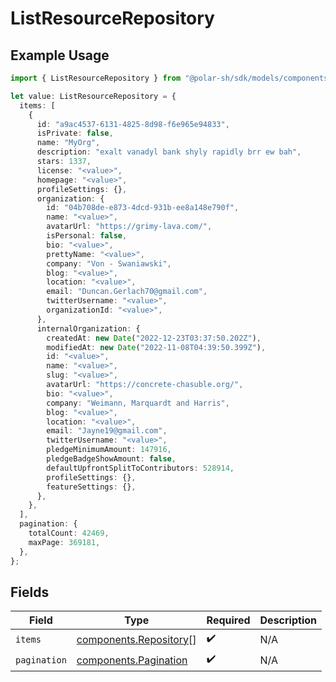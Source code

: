 # ListResourceRepository

## Example Usage

```typescript
import { ListResourceRepository } from "@polar-sh/sdk/models/components";

let value: ListResourceRepository = {
  items: [
    {
      id: "a9ac4537-6131-4825-8d98-f6e965e94833",
      isPrivate: false,
      name: "MyOrg",
      description: "exalt vanadyl bank shyly rapidly brr ew bah",
      stars: 1337,
      license: "<value>",
      homepage: "<value>",
      profileSettings: {},
      organization: {
        id: "04b708de-e873-4dcd-931b-ee8a148e790f",
        name: "<value>",
        avatarUrl: "https://grimy-lava.com/",
        isPersonal: false,
        bio: "<value>",
        prettyName: "<value>",
        company: "Von - Swaniawski",
        blog: "<value>",
        location: "<value>",
        email: "Duncan.Gerlach70@gmail.com",
        twitterUsername: "<value>",
        organizationId: "<value>",
      },
      internalOrganization: {
        createdAt: new Date("2022-12-23T03:37:50.202Z"),
        modifiedAt: new Date("2022-11-08T04:39:50.399Z"),
        id: "<value>",
        name: "<value>",
        slug: "<value>",
        avatarUrl: "https://concrete-chasuble.org/",
        bio: "<value>",
        company: "Weimann, Marquardt and Harris",
        blog: "<value>",
        location: "<value>",
        email: "Jayne19@gmail.com",
        twitterUsername: "<value>",
        pledgeMinimumAmount: 147916,
        pledgeBadgeShowAmount: false,
        defaultUpfrontSplitToContributors: 528914,
        profileSettings: {},
        featureSettings: {},
      },
    },
  ],
  pagination: {
    totalCount: 42469,
    maxPage: 369181,
  },
};
```

## Fields

| Field                                                            | Type                                                             | Required                                                         | Description                                                      |
| ---------------------------------------------------------------- | ---------------------------------------------------------------- | ---------------------------------------------------------------- | ---------------------------------------------------------------- |
| `items`                                                          | [components.Repository](../../models/components/repository.md)[] | :heavy_check_mark:                                               | N/A                                                              |
| `pagination`                                                     | [components.Pagination](../../models/components/pagination.md)   | :heavy_check_mark:                                               | N/A                                                              |